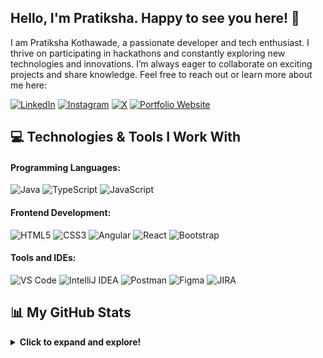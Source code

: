## Hello, I'm Pratiksha. Happy to see you here! 👋

I am Pratiksha Kothawade, a passionate developer and tech enthusiast. I thrive on participating in hackathons and constantly exploring new technologies and innovations. I’m always eager to collaborate on exciting projects and share knowledge. Feel free to reach out or learn more about me here:    
                  
[![LinkedIn](https://img.shields.io/badge/-PratikshaKothawade-blue?logo=linkedin&logoColor=white&style=For-the-badge)](https://www.linkedin.com/in/pratiksha-kothawade-356508205/)
[![Instagram](https://img.shields.io/badge/-PratikshaMilindKothawade-ff0074?logo=instagram&logoColor=white&style=For-the-badge)](https://www.instagram.com/pratiksha_milind_kothawade/)
[![X](https://img.shields.io/badge/-PratikshaK-404040?logo=X&logoColor=white&style=For-the-badge)](https://x.com/_Pratiksha_K/)
[![Portfolio Website](https://img.shields.io/badge/-pratikshaKothawade-d800ff?logo=BioLink&logoColor=white&style=For-the-badge)](https://bio.link/pratikshakothawade/)

## 💻 Technologies & Tools I Work With  
#### Programming Languages:   
![Java](https://img.shields.io/badge/Java-007396?style=flat&logo=java&logoColor=white)
![TypeScript](https://img.shields.io/badge/TypeScript-3178C6?style=flat&logo=typescript&logoColor=white)
![JavaScript](https://img.shields.io/badge/JavaScript-F7DF1E?style=flat&logo=javascript&logoColor=black)

#### Frontend Development:
![HTML5](https://img.shields.io/badge/HTML5-E34F26?style=flat&logo=html5&logoColor=white)
![CSS3](https://img.shields.io/badge/CSS3-1572B6?style=flat&logo=css3&logoColor=white)
![Angular](https://img.shields.io/badge/Angular-DD0031?style=flat&logo=angular&logoColor=white)
![React](https://img.shields.io/badge/React-61DAFB?style=flat&logo=react&logoColor=black)
![Bootstrap](https://img.shields.io/badge/Bootstrap-7952B3?style=flat&logo=bootstrap&logoColor=white)
<!--
### Backend Development:
![Node.js](https://img.shields.io/badge/Node.js-339933?style=flat&logo=node-dot-js&logoColor=white)
![Spring Boot](https://img.shields.io/badge/Spring_Boot-6DB33F?style=flat&logo=spring-boot&logoColor=white)
![Django](https://img.shields.io/badge/Django-092E20?style=flat&logo=django&logoColor=white)
![Express.js](https://img.shields.io/badge/Express.js-000000?style=flat&logo=express&logoColor=white)

### Databases:   
![MySQL](https://img.shields.io/badge/MySQL-4479A1?style=flat&logo=mysql&logoColor=white)
![MongoDB](https://img.shields.io/badge/MongoDB-47A248?style=flat&logo=mongodb&logoColor=white)

### DevOps and Cloud:   
![Git](https://img.shields.io/badge/Git-F05032?style=flat&logo=git&logoColor=white)
![GitHub](https://img.shields.io/badge/GitHub-181717?style=flat&logo=github&logoColor=white)
![Docker](https://img.shields.io/badge/Docker-2496ED?style=flat&logo=docker&logoColor=white)
![Kubernetes](https://img.shields.io/badge/Kubernetes-326CE5?style=flat&logo=kubernetes&logoColor=white)
![AWS](https://img.shields.io/badge/AWS-232F3E?style=flat&logo=amazon-aws&logoColor=white)
![Azure](https://img.shields.io/badge/Azure-0078D4?style=flat&logo=microsoft-azure&logoColor=white)   

### Machine Learning & Data Science:   
![TensorFlow](https://img.shields.io/badge/TensorFlow-FF6F00?style=flat&logo=tensorflow&logoColor=white)
![Keras](https://img.shields.io/badge/Keras-D00000?style=flat&logo=keras&logoColor=white)
![Pandas](https://img.shields.io/badge/Pandas-150458?style=flat&logo=pandas&logoColor=white)
![NumPy](https://img.shields.io/badge/NumPy-013243?style=flat&logo=numpy&logoColor=white)
![scikit-learn](https://img.shields.io/badge/scikit--learn-F7931E?style=flat&logo=scikit-learn&logoColor=white)

### Other technologies:   
![OpenCV](https://img.shields.io/badge/OpenCV-5C3EE8?style=flat&logo=opencv&logoColor=white)
![GraphQL](https://img.shields.io/badge/GraphQL-E10098?style=flat&logo=graphql&logoColor=white)
![Firebase](https://img.shields.io/badge/Firebase-FFCA28?style=flat&logo=firebase&logoColor=black)
![Jenkins](https://img.shields.io/badge/Jenkins-D24939?style=flat&logo=jenkins&logoColor=white)
-->
#### Tools and IDEs:  
![VS Code](https://img.shields.io/badge/VS_Code-0078D4?style=flat&logo=visual-studio-code&logoColor=white)
![IntelliJ IDEA](https://img.shields.io/badge/IntelliJ_IDEA-000000?style=flat&logo=intellij-idea&logoColor=white)
![Postman](https://img.shields.io/badge/Postman-FF6C37?style=flat&logo=postman&logoColor=white)
![Figma](https://img.shields.io/badge/Figma-F24E1E?style=flat&logo=figma&logoColor=white)
![JIRA](https://img.shields.io/badge/JIRA-0052CC?style=flat&logo=jira&logoColor=white)       
## 📊 My GitHub Stats

<details>
  <summary><b>Click to expand and explore!</b></summary>

  <br>

  
  ### 👁️ Profile Views:
  <p align="left">
    <img src="https://komarev.com/ghpvc/?username=pratikshamkothawade&label=Profile%20views&color=0e75b6&style=flat" alt="Pratiksha's Profile Views" />
  </p> 

  ### 📈 Most Used Languages:
  <p align="left">
    <img align="center" src="https://github-readme-stats.vercel.app/api/top-langs?username=pratikshamkothawade&show_icons=true&locale=en&layout=compact&theme=radical" alt="Pratiksha's Top Languages" />
  </p>   
  ### 🚀 GitHub Stats:
  <p align="left">
    <img align="center" src="https://github-readme-stats.vercel.app/api?username=pratikshamkothawade&show_icons=true&locale=en&theme=radical" alt="Pratiksha's GitHub Stats" />
  </p>   

  ### 🔥 Streak Stats:
  <p align="left">    
    <img align="center" src="https://github-readme-streak-stats.herokuapp.com/?user=pratikshamkothawade&" alt="Pratiksha's Github Streak Stats" />
  </p>   

  ### 🏆 GitHub Profile Trophy:
  <p align="left">
    <a href="https://github.com/ryo-ma/github-profile-trophy">
      <img src="https://github-profile-trophy.vercel.app/?username=pratikshamkothawade&theme=algolia" alt="Pratiksha's GitHub Profile Trophy" />
    </a>
  </p>    
  <br>

</details>
